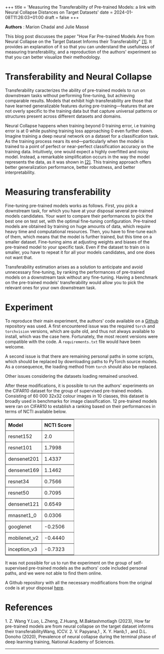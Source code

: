 +++
title = 'Measuring the Transferability of Pre-trained Models: a link with Neural Collapse Distances on Target Datasets'
date = 2024-01-08T11:26:03+01:00
draft = false
+++

**Authors** : Marion Chadal and Julie Massé

This blog post discusses the paper "How Far Pre-trained Models Are from Neural Collapse on the Target Dataset Informs their Transferability" [[1]](#ref1). It provides an explanation of it so that you can understand the usefulness of measuring transferability, and a reproduction of the authors' experiment so that you can better visualize their methodology.

# Transferability and Neural Collapse

Transferability caracterizes the ability of pre-trained models to run on downstream tasks without performing fine-tuning, but achieving comparable results. Models that exhibit high transferability are those that have learned generalizable features during pre-training—features that are not overly specific to the training data but that capture universal patterns or structures present across different datasets and domains.

Neural Collapse happens when training beyond 0 training error, i.e training error is at 0 while pushing training loss approaching 0 even further down. Imagine training a deep neural network on a dataset for a classification task. As the training process nears its end—particularly when the model is trained to a point of perfect or near-perfect classification accuracy on the training data. Intuitively, one would expect a highly overfitted and noisy model. Instead, a remarkable simplification occurs in the way the model represents the data, as it was shown in [[2]](#ref2). This training approach offers better generalization performance, better robustness, and better interpretability.

# Measuring transferability

Fine-tuning pre-trained models works as follows. First, you pick a downstream task, for which you have at your disposal several pre-trained models candidates. Your want to compare their performances to pick the best one on test set, with the optimal fine-tuning configuration. Pre-trained models are obtained by training on huge amounts of data, which require heavy time and computational resources. Then, you have to fine-tune each of them, which means that the model is further trained, but this time on a smaller dataset. Fine-tuning aims at adjusting weights and biases of the pre-trained model to your specific task. Even if the dataset to train on is smaller, you have to repeat it for all your models candidates, and one does not want that.

Transferability estimation arises as a solution to anticipate and avoid unnecessary fine-tuning, by ranking the performances of pre-trained models on a downstream task without any fine-tuning. Having a benchmark on the pre-trained models' transferability would allow you to pick the relevant ones for your own downstream task.

# Experiment

To reproduce their main experiment, the authors' code available on a [Github](https://github.com/BUserName/NCTI/tree/main) repository was used. A first encountered issue was the required `torch` and `torchvision` versions, which are quite old, and thus not always available to install, which was the case here. Fortunately, the  most recent versions were compatible with the code. A `requirements.txt` file would have been welcome.

A second issue is that there are remaining personal paths in some scripts, which should be replaced by downloading paths to PyTorch source models. As a consequence, the loading method from `torch` should also be replaced.

Other issues considering the datasets loading remained unsolved.

After these modifications, it is possible to run the authors' experiments on the CIFAR10 dataset for the group of supervised pre-trained models. Consisting of 60 000 32x32 colour images in 10 classes, this dataset is broadly used in benchmarks for image classification. 12 pre-trained models were ran on CIFAR10 to establish a ranking based on their performances in terms of NCTI available below. 

<table style="width:100%; border-collapse: collapse;" border="1">
  <thead>
    <tr>
      <th style="text-align:left; padding: 8px;">Model</th>
      <th style="text-align:left; padding: 8px;">NCTI Score</th>
    </tr>
  </thead>
  <tbody>
    <tr>
      <td style="padding: 8px;">resnet152</td>
      <td style="padding: 8px;">2.0</td>
    </tr>
    <tr>
      <td style="padding: 8px;">resnet101</td>
      <td style="padding: 8px;">1.7998</td>
    </tr>
    <tr>
      <td style="padding: 8px;">densenet201</td>
      <td style="padding: 8px;">1.4337</td>
    </tr>
    <tr>
      <td style="padding: 8px;">densenet169</td>
      <td style="padding: 8px;">1.1462</td>
    </tr>
    <tr>
      <td style="padding: 8px;">resnet34</td>
      <td style="padding: 8px;">0.7566</td>
    </tr>
    <tr>
      <td style="padding: 8px;">resnet50</td>
      <td style="padding: 8px;">0.7095</td>
    </tr>
    <tr>
      <td style="padding: 8px;">densenet121</td>
      <td style="padding: 8px;">0.6549</td>
    </tr>
    <tr>
      <td style="padding: 8px;">mnasnet1_0</td>
      <td style="padding: 8px;">0.0306</td>
    </tr>
    <tr>
      <td style="padding: 8px;">googlenet</td>
      <td style="padding: 8px;">-0.2506</td>
    </tr>
    <tr>
      <td style="padding: 8px;">mobilenet_v2</td>
      <td style="padding: 8px;">-0.4440</td>
    </tr>
    <tr>
      <td style="padding: 8px;">inception_v3</td>
      <td style="padding: 8px;">-0.7323</td>
    </tr>
  </tbody>
</table>

It was not possible for us to run the experiment on the group of self-supervised pre-trained models as the authors' code included personal paths, and we were not able to find them online.

A Github repository with all the necessary modifications from the original code is at your disposal [here](https://github.com/marionchadal/NCTI).

# References

<a id="ref1"></a>1. Z. Wang Y.Luo, L.Zheng, Z.Huang, M.Baktashmotlagh (2023), How far pre-trained models are from neural collapse on the target dataset informs their transferabilityWang, ICCV.
<a id="ref2"></a>2. V. Papyana,1 , X. Y. Hanb,1 , and D.L. Donoho (2020), Prevalence of neural collapse during the terminal phase of deep learning training, National Academy of Sciences.

<hr></hr>
